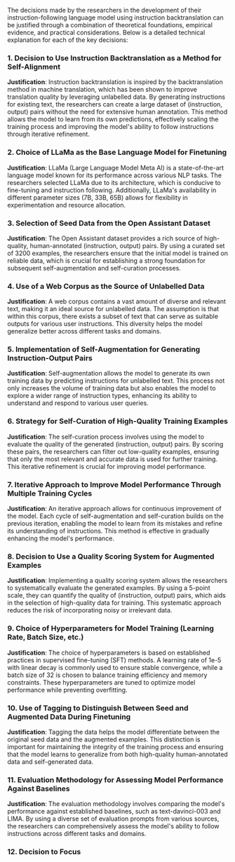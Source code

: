 The decisions made by the researchers in the development of their instruction-following language model using instruction backtranslation can be justified through a combination of theoretical foundations, empirical evidence, and practical considerations. Below is a detailed technical explanation for each of the key decisions:

### 1. Decision to Use Instruction Backtranslation as a Method for Self-Alignment
**Justification**: Instruction backtranslation is inspired by the backtranslation method in machine translation, which has been shown to improve translation quality by leveraging unlabelled data. By generating instructions for existing text, the researchers can create a large dataset of (instruction, output) pairs without the need for extensive human annotation. This method allows the model to learn from its own predictions, effectively scaling the training process and improving the model's ability to follow instructions through iterative refinement.

### 2. Choice of LLaMa as the Base Language Model for Finetuning
**Justification**: LLaMa (Large Language Model Meta AI) is a state-of-the-art language model known for its performance across various NLP tasks. The researchers selected LLaMa due to its architecture, which is conducive to fine-tuning and instruction following. Additionally, LLaMa's availability in different parameter sizes (7B, 33B, 65B) allows for flexibility in experimentation and resource allocation.

### 3. Selection of Seed Data from the Open Assistant Dataset
**Justification**: The Open Assistant dataset provides a rich source of high-quality, human-annotated (instruction, output) pairs. By using a curated set of 3200 examples, the researchers ensure that the initial model is trained on reliable data, which is crucial for establishing a strong foundation for subsequent self-augmentation and self-curation processes.

### 4. Use of a Web Corpus as the Source of Unlabelled Data
**Justification**: A web corpus contains a vast amount of diverse and relevant text, making it an ideal source for unlabelled data. The assumption is that within this corpus, there exists a subset of text that can serve as suitable outputs for various user instructions. This diversity helps the model generalize better across different tasks and domains.

### 5. Implementation of Self-Augmentation for Generating Instruction-Output Pairs
**Justification**: Self-augmentation allows the model to generate its own training data by predicting instructions for unlabelled text. This process not only increases the volume of training data but also enables the model to explore a wider range of instruction types, enhancing its ability to understand and respond to various user queries.

### 6. Strategy for Self-Curation of High-Quality Training Examples
**Justification**: The self-curation process involves using the model to evaluate the quality of the generated (instruction, output) pairs. By scoring these pairs, the researchers can filter out low-quality examples, ensuring that only the most relevant and accurate data is used for further training. This iterative refinement is crucial for improving model performance.

### 7. Iterative Approach to Improve Model Performance Through Multiple Training Cycles
**Justification**: An iterative approach allows for continuous improvement of the model. Each cycle of self-augmentation and self-curation builds on the previous iteration, enabling the model to learn from its mistakes and refine its understanding of instructions. This method is effective in gradually enhancing the model's performance.

### 8. Decision to Use a Quality Scoring System for Augmented Examples
**Justification**: Implementing a quality scoring system allows the researchers to systematically evaluate the generated examples. By using a 5-point scale, they can quantify the quality of (instruction, output) pairs, which aids in the selection of high-quality data for training. This systematic approach reduces the risk of incorporating noisy or irrelevant data.

### 9. Choice of Hyperparameters for Model Training (Learning Rate, Batch Size, etc.)
**Justification**: The choice of hyperparameters is based on established practices in supervised fine-tuning (SFT) methods. A learning rate of 1e-5 with linear decay is commonly used to ensure stable convergence, while a batch size of 32 is chosen to balance training efficiency and memory constraints. These hyperparameters are tuned to optimize model performance while preventing overfitting.

### 10. Use of Tagging to Distinguish Between Seed and Augmented Data During Finetuning
**Justification**: Tagging the data helps the model differentiate between the original seed data and the augmented examples. This distinction is important for maintaining the integrity of the training process and ensuring that the model learns to generalize from both high-quality human-annotated data and self-generated data.

### 11. Evaluation Methodology for Assessing Model Performance Against Baselines
**Justification**: The evaluation methodology involves comparing the model's performance against established baselines, such as text-davinci-003 and LIMA. By using a diverse set of evaluation prompts from various sources, the researchers can comprehensively assess the model's ability to follow instructions across different tasks and domains.

### 12. Decision to Focus